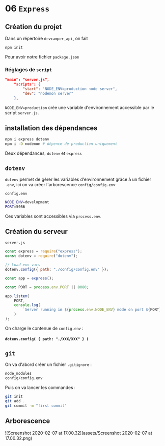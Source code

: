 # 06 `Express`

## Création du projet

Dans un répertoire `devcamper_api`, on fait

```bash
npm init
```

Pour avoir notre fichier `package.json`

### Réglages de `script`

```json
"main": "server.js",
    "scripts": {
        "start": "NODE_ENV=production node server",
        "dev": "nodemon server"
    },
```

`NODE_ENV=production` crée une variable d'environnement accessible par le script `server.js`.

## installation des dépendances

```bash
npm i express dotenv
npm i -D nodemon # dépence de production uniquement
```

Deux dépendances, `dotenv` et `express` 

## `dotenv`

`dotenv` permet de gérer les variables d'environnement grâce à un fichier `.env`, ici on va créer l'arborescence `config/config.env`

`config.env`

```bash
NODE_ENV=development
PORT=5056
```

Ces variables sont accessibles via `process.env`.

## Création du serveur

`server.js`

```js
const express = require("express");
const dotenv = require("dotenv");

// Load env vars
dotenv.config({ path: "./config/config.env" });

const app = express();

const PORT = process.env.PORT || 8080;

app.listen(
    PORT,
    console.log(
        `Server running in ${process.env.NODE_ENV} mode on port ${PORT}`
    )
);
```

On charge le contenue de `config.env` :

####  `dotenv.config( { path: "./XXX/XXX" } )`

## `git`

On va d'abord créer un fichier `.gitignore` :

```bash
node_modules
config/config.env
```

Puis on va lancer les commandes :

```bash
git init
git add .
git commit -m "first commit"
```

##  Arborescence

![Screenshot 2020-02-07 at 17.00.32](assets/Screenshot 2020-02-07 at 17.00.32.png)

